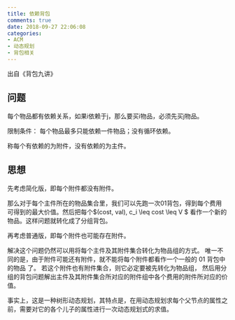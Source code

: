 ```yaml
---
title: 依赖背包
comments: true
date: 2018-09-27 22:06:08
categories:
- ACM
- 动态规划
- 背包相关
---
```

出自《背包九讲》

## 问题
每个物品都有依赖关系，如果i依赖于j，那么要买i物品，必须先买j物品。

限制条件： 每个物品最多只能依赖一件物品；没有循环依赖。

称每个有依赖的为附件，没有依赖的为主件。

## 思想

先考虑简化版，即每个附件都没有附件。

那么对于每个主件所在的物品集合里，我们可以先跑一次01背包，得到每个费用可得到的最大价值。然后把每个$(cost, val), c_i \leq cost \leq V $ 看作一个新的物品。这样问题就转化成了分组背包。

再考虑普通版，即每个附件也可能存在附件。

解决这个问题仍然可以用将每个主件及其附件集合转化为物品组的方式。
唯一不同的是，由于附件可能还有附件，就不能将每个附件都看作一个一般的 01 背包中的物品
了。
若这个附件也有附件集合，则它必定要被先转化为物品组，
然后用分组的背包问题解出主件及其附件集合所对应的附件组中各个费用的附件所对应的价值。

事实上，这是一种树形动态规划，其特点是，在用动态规划求每个父节点的属性之前，需要对它的各个儿子的属性进行一次动态规划式的求值。